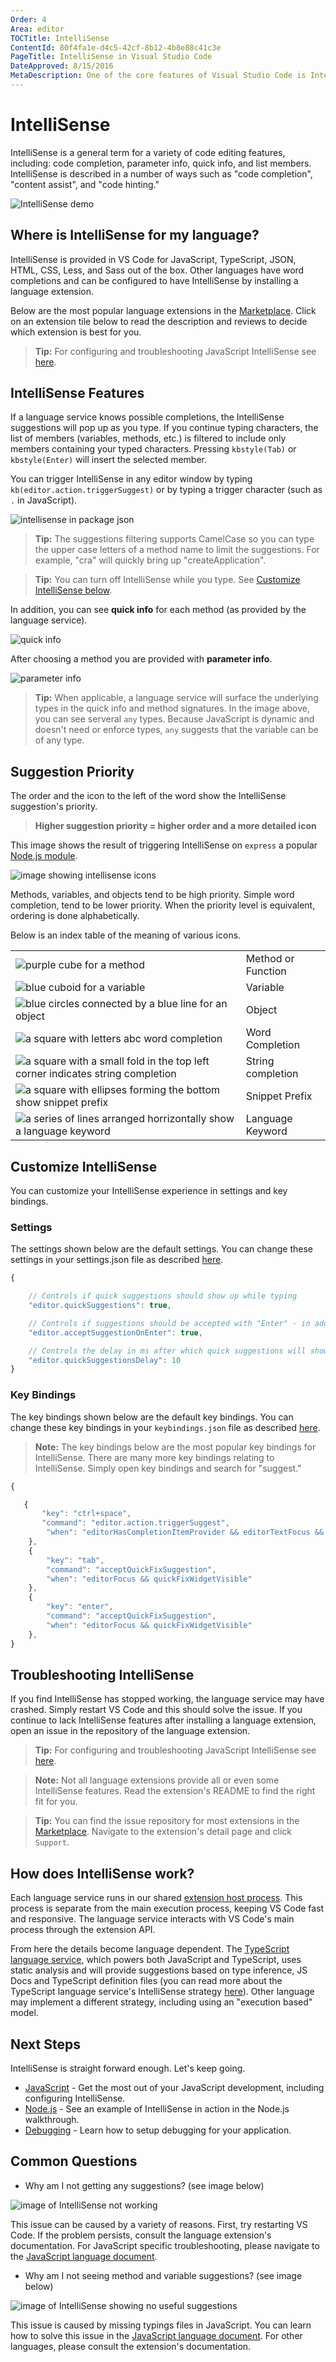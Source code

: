 ```yaml
---
Order: 4
Area: editor
TOCTitle: IntelliSense
ContentId: 80f4fa1e-d4c5-42cf-8b12-4b8e88c41c3e
PageTitle: IntelliSense in Visual Studio Code
DateApproved: 8/15/2016
MetaDescription: One of the core features of Visual Studio Code is IntelliSense.  Set breakpoints, step-in, inspect variables and more.
---
```


# IntelliSense

IntelliSense is a general term for a variety of code editing features, including: code completion, parameter info, quick info, and list members. IntelliSense is described in a number of ways such as "code completion", "content assist", and "code hinting."

![IntelliSense demo](images/intellisense/intellisense.gif)

## Where is IntelliSense for my language? 

IntelliSense is provided in VS Code for JavaScript, TypeScript, JSON, HTML, CSS, Less, and Sass out of the box. Other languages have word completions and can be configured to have IntelliSense by installing a language extension. 

Below are the most popular language extensions in the [Marketplace](https://marketplace.visualstudio.com/vscode). Click on an extension tile below to read the description and reviews to decide which extension is best for you. 

> **Tip:** For configuring and troubleshooting JavaScript IntelliSense see [here](/docs/languages/javascript#configuring-intellisense).

<div class="marketplace-extensions-languages"></div>

## IntelliSense Features

If a language service knows possible completions, the IntelliSense suggestions will pop up as you type. If you continue typing characters, the list of members (variables, methods, etc.) is filtered to include only members containing your typed characters. Pressing `kbstyle(Tab)` or `kbstyle(Enter)` will insert the selected member. 

You can trigger IntelliSense in any editor window by typing `kb(editor.action.triggerSuggest)` or by typing a trigger character (such as `.` in JavaScript). 

![intellisense in package json](images/intellisense/intellisense_packagejson.gif)

> **Tip:** The suggestions filtering supports CamelCase so you can type the upper case letters of a method name to limit the suggestions. For example, "cra" will quickly bring up "createApplication".

> **Tip:** You can turn off IntelliSense while you type. See [Customize IntelliSense below](#_customize_intellisense).

In addition, you can see **quick info** for each method (as provided by the language service). 

![quick info](images/intellisense/quick_outline.png)

After choosing a method you are provided with **parameter info**. 

![parameter info](images/intellisense/paramater_info.png)

> **Tip:** When applicable, a language service will surface the underlying types in the quick info and method signatures. In the image above, you can see serveral `any` types. Because JavaScript is dynamic and doesn't need or enforce types, `any` suggests that the variable can be of any type. 


## Suggestion Priority

The order and the icon to the left of the word show the IntelliSense suggestion's priority.  

> **Higher suggestion priority = higher order and a more detailed icon**

This image shows the result of triggering IntelliSense on `express` a popular [Node.js module](https://expressjs.com/). 

![image showing intellisense icons](images/intellisense/intellisense_icons.png)

Methods, variables, and objects tend to be high priority. Simple word completion, tend to be lower priority. When the priority level is equivalent, ordering is done alphabetically. 

Below is an index table of the meaning of various icons. 

|       |         |
| ----- | ------- |
| ![purple cube for a method](images/intellisense/method_icon.png) | Method or Function |
| ![blue cuboid for a variable](images/intellisense/variable_icon.png) | Variable | 
| ![blue circles connected by a blue line for an object](images/intellisense/object_icon.png) | Object |
| ![a square with letters abc word completion](images/intellisense/word_completion_icon.png) | Word Completion |
| ![a square with a small fold in the top left corner indicates string completion](images/intellisense/string_completion_icon.png) | String completion |
| ![a square with ellipses forming the bottom show snippet prefix](images/intellisense/word_completion_icon.png) | Snippet Prefix |
| ![a series of lines arranged horrizontally show a language keyword](images/intellisense/string_completion_icon.png) | Language Keyword |

## Customize IntelliSense

You can customize your IntelliSense experience in settings and key bindings. 

### Settings

The settings shown below are the default settings. You can change these settings in your settings.json file as described [here](/docs/customization/userandworkspace.md). 

```js
{

    // Controls if quick suggestions should show up while typing
    "editor.quickSuggestions": true,

    // Controls if suggestions should be accepted with "Enter" - in addition to "Tab". Helps to avoid ambiguity between inserting new lines and accepting suggestions. 
    "editor.acceptSuggestionOnEnter": true,

    // Controls the delay in ms after which quick suggestions will show up. 
    "editor.quickSuggestionsDelay": 10
}
```

### Key Bindings

The key bindings shown below are the default key bindings. You can change these key bindings in your `keybindings.json` file as described [here](/docs/customization/keybindings.md). 

> **Note:** The key bindings below are the most popular key bindings for IntelliSense. There are many more key bindings relating to IntelliSense. Simply open key bindings and search for "suggest." 

```js
{

   { 
       "key": "ctrl+space",            
       "command": "editor.action.triggerSuggest",
        "when": "editorHasCompletionItemProvider && editorTextFocus && !editorReadonly" 
    },
    { 
        "key": "tab",                   
        "command": "acceptQuickFixSuggestion",
        "when": "editorFocus && quickFixWidgetVisible" 
    },
    { 
        "key": "enter",                 
        "command": "acceptQuickFixSuggestion",
        "when": "editorFocus && quickFixWidgetVisible" 
    },
}
```


## Troubleshooting IntelliSense

If you find IntelliSense has stopped working, the language service may have crashed. Simply restart VS Code and this should solve the issue. If you continue to lack IntelliSense features after installing a language extension, open an issue in the repository of the language extension. 

> **Tip:** For configuring and troubleshooting JavaScript IntelliSense see [here](/docs/languages/javascript#configuring-intellisense).

> **Note:** Not all language extensions provide all or even some IntelliSense features. Read the extension's README to find the right fit for you. 

> **Tip:** You can find the issue repository for most extensions in the [Marketplace](https://marketplace.visualstudio.com/vscode). Navigate to the extension's detail page and click `Support`. 


## How does IntelliSense work? 

Each language service runs in our shared [extension host process](https://code.visualstudio.com/docs/extensions/our-approach#_stability-extension-isolation). This process is separate from the main execution process, keeping VS Code fast and responsive. The language service interacts with VS Code's main process through the extension API. 

From here the details become language dependent. The [TypeScript language service](https://github.com/Microsoft/TypeScript/wiki/Salsa), which powers both JavaScript and TypeScript, uses static analysis and will provide suggestions based on type inference, JS Docs and TypeScript definition files (you can read more about the TypeScript language service's IntelliSense strategy [here](https://github.com/Microsoft/TypeScript/wiki/Salsa#features)). Other language may implement a different strategy, including using an "execution based" model. 

## Next Steps

IntelliSense is straight forward enough. Let's keep going. 

* [JavaScript](/docs/languages/javascript.md) - Get the most out of your JavaScript development, including configuring IntelliSense.
* [Node.js](https://code.visualstudio.com/docs/runtimes/nodejs#_intellisense-and-typings) - See an example of IntelliSense in action in the Node.js walkthrough. 
* [Debugging](/docs/editor/debugging.md) - Learn how to setup debugging for your application. 

## Common Questions

* Why am I not getting any suggestions? (see image below)

![image of IntelliSense not working](images/intellisense/intellisense_error.png)

This issue can be caused by a variety of reasons. First, try restarting VS Code. If the problem persists, consult the language extension's documentation. For JavaScript specific troubleshooting, please navigate to the [JavaScript language document](/docs/languages/javascript). 

* Why am I not seeing method and variable suggestions? (see image below)

![image of IntelliSense showing no useful suggestions](images/intellisense/missing_typings.png)

This issue is caused by missing typings files in JavaScript. You can learn how to solve this issue in the [JavaScript language document](/docs/languages/javascript). For other languages, please consult the extension's documentation. 

